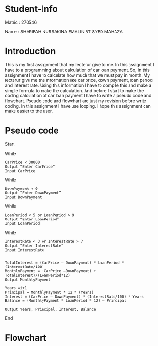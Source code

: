 # Student-Info
Matric : 270546

Name : SHARIFAH NURSAKINA EMALIN BT SYED MAHAZA

# Introduction

This is my first assignment that my lecterur give to me. In this assignment I have to a programming about calculation of car loan payment. So, in this assignment I have to calculate how much that we must pay in month. My lecterur give me the information like car price, down payment, loan period and interest rate. Using this information I have to compile this and make a simple formula to make the calculation. And before I start to make the coding calculation of car loan payment I have to write a pseudo code and flowchart. Pseudo code and flowchart are just my revision before write coding. In this assignment I have use looping. I hope this assignment can make easier to the user. 

# Pseudo code
Start

While 
	
	CarPrice < 30000 
	Output “Enter CarPrice”
	Input CarPrice 
	
While
	
	DownPayment < 0
	Output “Enter DownPayment”
	Input DownPayment
	
While 
	
	LoanPeriod < 5 or LoanPeriod > 9
	Output “Enter LoanPeriod”
	Input LoanPeriod
	
While 
	
	InterestRate < 3 or InterestRate > 7
	Output “Enter InterestRate”
	Input InterestRate
	
	
	TotalInterest = (CarPrice – DownPayment) * LoanPeriod * (InterestRate/100)
	MonthlyPayment = (CarPrice –DownPayment) + TotalInterest)/(LoanPeriod*12)
	Output MonthlyPayment
	
	Years =i+1
	Principal = MonthlyPayment * 12 * (Years)
	Interest = (CarPrice – DownPayment) * (InterestRate/100) * Years
	Balance = (MonthlyPayment * LoanPeriod * 12) – Principal
	
	Output Years, Principal, Interest, Balance
End 

# Flowchart
 






  

 
  
 
 
  
  
 




 
 
  
  
 





